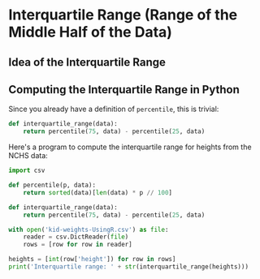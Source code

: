 # Interquartile Range (Range of the Middle Half of the Data)

## Idea of the Interquartile Range

## Computing the Interquartile Range in Python

Since you already have a definition of `percentile`, this is trivial:

<!--interquartile.py-->
```python
def interquartile_range(data):
    return percentile(75, data) - percentile(25, data)
```

Here's a program to compute the interquartile range for heights from the NCHS data:

<!--heights_interquartile.py-->
```python
import csv

def percentile(p, data):
    return sorted(data)[len(data) * p // 100]

def interquartile_range(data):
    return percentile(75, data) - percentile(25, data)

with open('kid-weights-UsingR.csv') as file:
    reader = csv.DictReader(file)
    rows = [row for row in reader]

heights = [int(row['height']) for row in rows]
print('Interquartile range: ' + str(interquartile_range(heights)))
```
